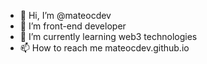 - 👋 Hi, I’m @mateocdev
- 👀 I’m front-end developer
- 🌱 I’m currently learning web3 technologies
- 📫 How to reach me mateocdev.github.io

<!---
mateocdev/mateocdev is a ✨ special ✨ repository because its `README.md` (this file) appears on your GitHub profile.
You can click the Preview link to take a look at your changes.
--->
